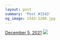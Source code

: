 ```yaml
---
layout: post
summary: 'Post #1543'
og_image: 1543-1280.jpg
---
```


<p>
  <time>
    <a href="/1543">December 5, 2021</a>
  </time>
  <a href="/1543">
    <img src="{{ site.assets_url }}/1543-640.jpg" srcset="{{ site.assets_url }}/1543-320.jpg 320w, {{ site.assets_url }}/1543-640.jpg 640w, {{ site.assets_url }}/1543-960.jpg 960w, {{ site.assets_url }}/1543-1280.jpg 1280w" sizes="(min-width: 700px) 50vw, calc(100vw - 2rem)" />
  </a>
</p>
